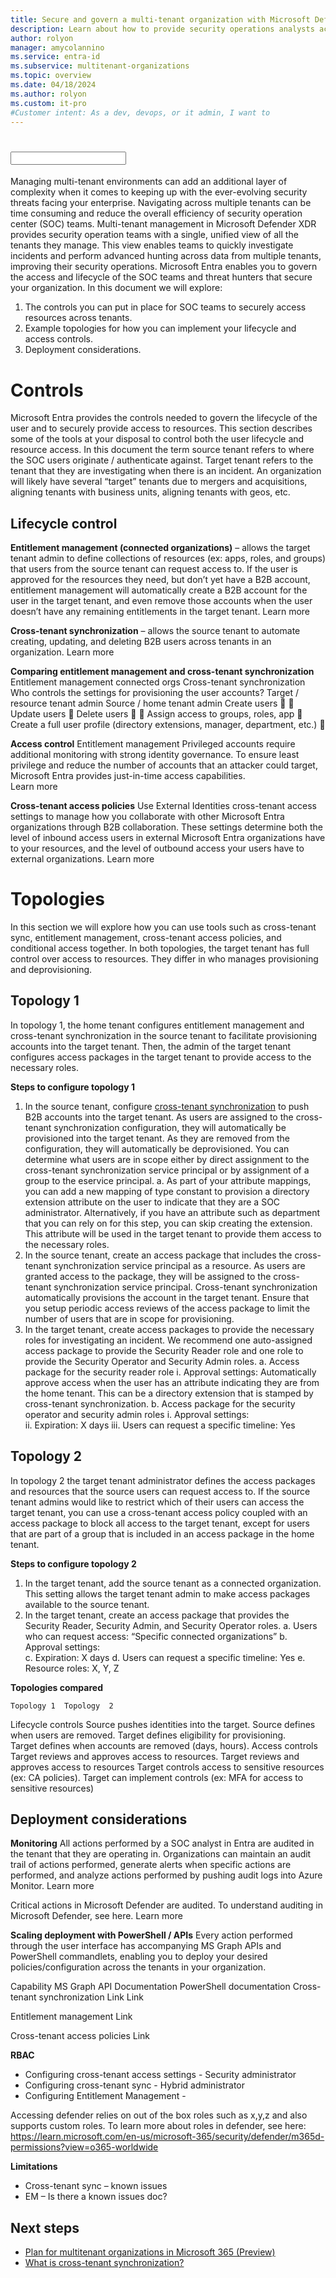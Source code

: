 ```yaml
---
title: Secure and govern a multi-tenant organization with Microsoft Defender XDR and Microsoft Entra Identity Governance
description: Learn about how to provide security operations analysts access to resources across tenants
author: rolyon
manager: amycolannino
ms.service: entra-id
ms.subservice: multitenant-organizations
ms.topic: overview
ms.date: 04/18/2024
ms.author: rolyon
ms.custom: it-pro
#Customer intent: As a dev, devops, or it admin, I want to
---
```


# <Input>

Managing multi-tenant environments can add an additional layer of complexity when it comes to keeping up with the ever-evolving security threats facing your enterprise. Navigating across multiple tenants can be time consuming and reduce the overall efficiency of security operation center (SOC) teams.
Multi-tenant management in Microsoft Defender XDR provides security operation teams with a single, unified view of all the tenants they manage. This view enables teams to quickly investigate incidents and perform advanced hunting across data from multiple tenants, improving their security operations.
Microsoft Entra enables you to govern the access and lifecycle of the SOC teams and threat hunters that secure your organization. In this document we will explore:
1. The controls you can put in place for SOC teams to securely access resources across tenants. 
2.	Example topologies for how you can implement your lifecycle and access controls.
3.	Deployment considerations.
  
# Controls 
Microsoft Entra provides the controls needed to govern the lifecycle of the user and to securely provide access to resources. This section describes some of the tools at your disposal to control both the user lifecycle and resource access. In this document the term source tenant refers to where the SOC users originate / authenticate against. Target tenant refers to the tenant that they are investigating when there is an incident. An organization will likely have several “target” tenants due to mergers and acquisitions, aligning tenants with business units, aligning tenants with geos, etc. 
## Lifecycle control
**Entitlement management (connected organizations)** – allows the target tenant admin to define collections of resources (ex: apps, roles, and groups) that users from the source tenant can request access to. If the user is approved for the resources they need, but don’t yet have a B2B account, entitlement management will automatically create a B2B account for the user in the target tenant, and even remove those accounts when the user doesn’t have any remaining entitlements in the target tenant. 
Learn more

**Cross-tenant synchronization** – allows the source tenant to automate creating, updating, and deleting B2B users across tenants in an organization. 
Learn more 
  
**Comparing entitlement management and cross-tenant synchronization**
	Entitlement management  connected orgs	Cross-tenant synchronization
Who controls the settings for provisioning the user accounts?	Target / resource tenant admin	Source / home tenant admin
Create users		
Update users		
Delete users		
Assign access to groups, roles, app		
Create a full user profile (directory extensions, manager, department, etc.)		

**Access control**
Entitlement management
Privileged accounts require additional monitoring with strong identity governance. To ensure least privilege and reduce the number of accounts that an attacker could target, Microsoft Entra provides just-in-time access capabilities.  
Learn more

**Cross-tenant access policies**
Use External Identities cross-tenant access settings to manage how you collaborate with other Microsoft Entra organizations through B2B collaboration. These settings determine both the level of inbound access users in external Microsoft Entra organizations have to your resources, and the level of outbound access your users have to external organizations. 
Learn more

# Topologies
In this section we will explore how you can use tools such as cross-tenant sync, entitlement management, cross-tenant access policies, and conditional access together. In both topologies, the target tenant has full control over access to resources. They differ in who manages provisioning and deprovisioning.   

## Topology 1 
In topology 1, the home tenant configures entitlement management and cross-tenant synchronization in the source tenant to facilitate provisioning accounts into the target tenant. Then, the admin of the target tenant configures access packages in the target tenant to provide access to the necessary roles. 

 
**Steps to configure topology 1**   
1.	In the source tenant, configure [cross-tenant synchronization]( https://learn.microsoft.com/entra/identity/multi-tenant-organizations/cross-tenant-synchronization-overview) to push B2B accounts into the target tenant. As users are assigned to the cross-tenant synchronization configuration, they will automatically be provisioned into the target tenant. As they are removed from the configuration, they will automatically be deprovisioned. You can determine what users are in scope either by direct assignment to the cross-tenant synchronization service principal or by assignment of a group to the eservice principal. 
a.	As part of your attribute mappings, you can add a new mapping of type constant to provision a directory extension attribute on the user to indicate that they are a SOC administrator. Alternatively, if you have an attribute such as department that you can rely on for this step, you can skip creating the extension. This attribute will be used in the target tenant to provide them access to the necessary roles.
2.	In the source tenant, create an access package that includes the cross-tenant synchronization service principal as a resource. As users are granted access to the package, they will be assigned to the cross-tenant synchronization service principal. Cross-tenant synchronization automatically provisions the account in the target tenant. Ensure that you setup periodic access reviews of the access package to limit the number of users that are in scope for provisioning. 
3.	In the target tenant, create access packages to provide the necessary roles for investigating an incident. We recommend one auto-assigned access package to provide the Security Reader role and one role to provide the Security Operator and Security Admin roles. 
a.	Access package for the security reader role
i.	Approval settings: Automatically approve access when the user has an attribute indicating they are from the home tenant. This can be a directory extension that is stamped by cross-tenant synchronization.
b.	Access package for the security operator and security admin roles
i.	Approval settings:  
ii.	Expiration: X  days
iii.	Users can request a specific timeline: Yes


## Topology 2
In topology 2 the target tenant administrator defines the access packages and resources that the source users can request access to. If the source tenant admins would like to restrict which of their users can access the target tenant, you can use a cross-tenant access policy coupled with an access package to block all access to the target tenant, except for users that are part of a group that is included in an access package in the home tenant. 

 
**Steps to configure topology 2**
1.	In the target tenant, add the source tenant as a connected organization. This setting allows the target tenant admin to make access packages available to the source tenant. 
2.	In the target tenant, create an access package that provides the Security Reader, Security Admin, and Security Operator roles. 
a.	Users who can request access: “Specific connected organizations”
b.	Approval settings:  
c.	Expiration: X  days
d.	Users can request a specific timeline: Yes
e.	Resource roles: X, Y, Z 

**Topologies compared** 

	Topology 1	Topology  2
Lifecycle controls	Source pushes identities into the target.
Source defines when users are removed. 
	Target defines eligibility for provisioning.  
Target defines when accounts are removed (days, hours).
Access controls	Target reviews and approves access to resources. 	Target reviews and approves access to resources 
	Target controls access to sensitive resources (ex: CA policies).	Target can implement controls (ex: MFA for access to sensitive resources)

## Deployment considerations
**Monitoring**
All actions performed by a SOC analyst   in Entra are audited in the tenant that they are operating in. Organizations can maintain an audit trail of actions performed, generate alerts when specific actions are performed, and analyze actions performed by pushing audit logs into Azure Monitor.
Learn more

Critical actions in Microsoft Defender are audited. To understand auditing in Microsoft Defender, see here.
 Learn more

**Scaling deployment with PowerShell / APIs**
Every action performed through the user interface has accompanying MS Graph APIs and PowerShell commandlets, enabling you to deploy your desired policies/configuration across the tenants in your organization. 

Capability	MS Graph API Documentation	PowerShell documentation
Cross-tenant synchronization	Link
Link

Entitlement management		Link

Cross-tenant access policies	Link


**RBAC**
* Configuring cross-tenant access settings - Security administrator
* Configuring cross-tenant sync - Hybrid administrator
* Configuring Entitlement Management -  

Accessing defender relies on out of the box roles such as x,y,z and also supports custom roles. To  learn more about roles in defender, see here: 
https://learn.microsoft.com/en-us/microsoft-365/security/defender/m365d-permissions?view=o365-worldwide

**Limitations**  
* Cross-tenant sync – known issues
* EM – Is there a known issues doc? 

## Next steps

- [Plan for multitenant organizations in Microsoft 365 (Preview)](/microsoft-365/enterprise/plan-multi-tenant-org-overview)
- [What is cross-tenant synchronization?](cross-tenant-synchronization-overview.md)
